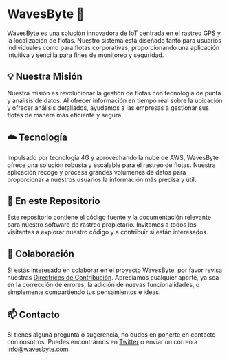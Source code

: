 # WavesByte :satellite:

WavesByte es una solución innovadora de IoT centrada en el rastreo GPS y la localización de flotas. Nuestro sistema está diseñado tanto para usuarios individuales como para flotas corporativas, proporcionando una aplicación intuitiva y sencilla para fines de monitoreo y seguridad.

## :bulb: Nuestra Misión

Nuestra misión es revolucionar la gestión de flotas con tecnología de punta y análisis de datos. Al ofrecer información en tiempo real sobre la ubicación y ofrecer análisis detallados, ayudamos a las empresas a gestionar sus flotas de manera más eficiente y segura. 

## :cloud: Tecnología

Impulsado por tecnología 4G y aprovechando la nube de AWS, WavesByte ofrece una solución robusta y escalable para el rastreo de flotas. Nuestra aplicación recoge y procesa grandes volúmenes de datos para proporcionar a nuestros usuarios la información más precisa y útil.

## :wrench: En este Repositorio

Este repositorio contiene el código fuente y la documentación relevante para nuestro software de rastreo propietario. Invitamos a todos los visitantes a explorar nuestro código y a contribuir si están interesados.

## :handshake: Colaboración

Si estás interesado en colaborar en el proyecto WavesByte, por favor revisa nuestras [Directrices de Contribución](CONTRIBUTING.md). Apreciamos cualquier aporte, ya sea en la corrección de errores, la adición de nuevas funcionalidades, o simplemente compartiendo tus pensamientos e ideas.

## :mailbox: Contacto

Si tienes alguna pregunta o sugerencia, no dudes en ponerte en contacto con nosotros. Puedes encontrarnos en [Twitter](your_twitter_link) o enviar un correo a [info@wavesbyte.com](mailto:info@wavesbyte.com).
